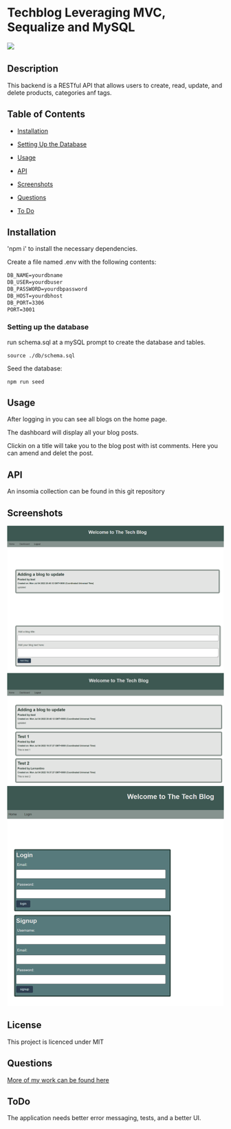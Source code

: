 # Techblog Leveraging MVC, Sequalize and MySQL


![](https://img.shields.io/badge/license-MIT-blue.svg)
    
## Description
    
This backend is a RESTful API that allows users to create, read, update, and delete products, categories anf tags.

## Table of Contents 

* [Installation](#installation)

* [Setting Up the Database](#setting-up-the-database)

* [Usage](#usage)

* [API](#API)

* [Screenshots](#screenshots)

* [Questions](#questions)

* [To Do](#ToDo)

## Installation
    
'npm i' to install the necessary dependencies.

Create a file named .env with the following contents:

```
DB_NAME=yourdbname
DB_USER=yourdbuser
DB_PASSWORD=yourdbpassword
DB_HOST=yourdbhost
DB_PORT=3306
PORT=3001
```

### Setting up the database

run schema.sql at a mySQL prompt to create the database and tables.
```
source ./db/schema.sql
```
Seed the database:
```
npm run seed
```
## Usage

After logging in you can see all blogs on the home page.

The dashboard will display all your blog posts.

Clickin on a title will take you to the blog post with ist comments.  Here you can amend and delet the post.

## API

An insomia collection can be found in this git repository

## Screenshots

![alt Landing Page](./assets/images/dashboard.PNG)
![alt Landing Page](./assets/images/LoggedIn.PNG)
![alt Landing Page](./assets/images/LoginSignUp.PNG)

## License
    
This project is licenced under MIT

## Questions

[More of my work can be found here](https://github.com/ChrisAylen)

## ToDo

The application needs better error messaging, tests, and a better UI.
